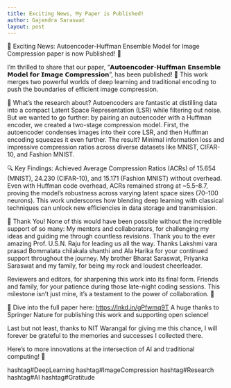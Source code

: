 ```yaml
---
title: Exciting News, My Paper is Published!
author: Gajendra Saraswat
layout: post
---
```


🌟 Exciting News: Autoencoder-Huffman Ensemble Model for Image Compression paper is now Published! 🌟

I’m thrilled to share that our paper, “𝗔𝘂𝘁𝗼𝗲𝗻𝗰𝗼𝗱𝗲𝗿-𝗛𝘂𝗳𝗳𝗺𝗮𝗻 𝗘𝗻𝘀𝗲𝗺𝗯𝗹𝗲 𝗠𝗼𝗱𝗲𝗹 𝗳𝗼𝗿 𝗜𝗺𝗮𝗴𝗲 𝗖𝗼𝗺𝗽𝗿𝗲𝘀𝘀𝗶𝗼𝗻”, has been published! 🎉 This work merges two powerful worlds of deep learning and traditional encoding to push the boundaries of efficient image compression.

📖 What’s the research about?
Autoencoders are fantastic at distilling data into a compact Latent Space Representation (LSR) while filtering out noise. But we wanted to go further: by pairing an autoencoder with a Huffman encoder, we created a two-stage compression model. First, the autoencoder condenses images into their core LSR, and then Huffman encoding squeezes it even further. The result? Minimal information loss and impressive compression ratios across diverse datasets like MNIST, CIFAR-10, and Fashion MNIST.

🔍 Key Findings:
Achieved Average Compression Ratios (ACRs) of 15.654 (MNIST), 24.230 (CIFAR-10), and 15.171 (Fashion MNIST) without overhead.
Even with Huffman code overhead, ACRs remained strong at ~5.5–8.7, proving the model’s robustness across varying latent space sizes (70–100 neurons).
This work underscores how blending deep learning with classical techniques can unlock new efficiencies in data storage and transmission.

🙏 Thank You!
None of this would have been possible without the incredible support of so many:
My mentors and collaborators, for challenging my ideas and guiding me through countless revisions. Thank you to the ever amazing Prof. U.S.N. Raju for leading us all the way. Thanks Lakshmi vara prasad Bommalata chilakala shanthi and Ala Harika for your continued support throughout the journey.
My brother Bharat Saraswat, Priyanka Saraswat and my family, for being my rock and loudest cheerleader.

Reviewers and editors, for sharpening this work into its final form.
Friends and family, for your patience during those late-night coding sessions.
This milestone isn’t just mine, it’s a testament to the power of collaboration. 💙

🔗 Dive into the full paper here: https://lnkd.in/gPfwmq9T
A huge thanks to Springer Nature for publishing this work and supporting open science!

Last but not least, thanks to NIT Warangal for giving me this chance, I will forever be grateful to the memories and successes I collected there.

Here’s to more innovations at the intersection of AI and traditional computing! 🚀

hashtag#DeepLearning hashtag#ImageCompression hashtag#Research hashtag#AI hashtag#Gratitude